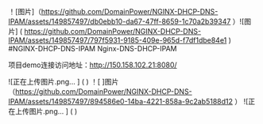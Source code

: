 ！[图片]（https://github.com/DomainPower/NGINX-DHCP-DNS-IPAM/assets/149857497/db0ebb10-da67-47ff-8659-1c70a2b39347 ）![图片] ( https://github.com/DomainPower/NGINX-DHCP-DNS-IPAM/assets/149857497/797f5931-9185-409e-965d-f7df1dbe84e1 ) #NGINX-DHCP-DNS-IPAM
Nginx-DNS-DHCP-IPAM

项目demo连接访问地址：http://150.158.102.21:8080/

![正在上传图片.png... ] ( )
！[ ]图片（https://github.com/DomainPower/NGINX-DHCP-DNS-IPAM/assets/149857497/894586e0-14ba-4221-858a-9c2ab5188d12 ）
![正在上传图片.png... ] ( )
